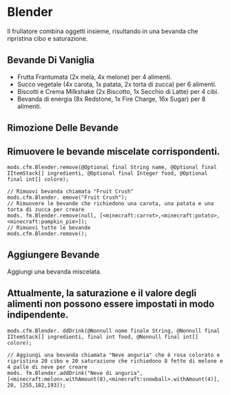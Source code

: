 # Blender

Il frullatore combina oggetti insieme, risultando in una bevanda che ripristina cibo e saturazione.

## Bevande Di Vaniglia

- Frutta Frantumata (2x mela, 4x melone) per 4 alimenti.
- Succo vegetale (4x carota, 1x patata, 2x torta di zucca) per 6 alimenti.
- Biscotti e Crema Milkshake (2x Biscotto, 1x Secchio di Latte) per 4 cibi.
- Bevanda di energia (8x Redstone, 1x Fire Charge, 16x Sugar) per 8 alimenti.

## Rimozione Delle Bevande

## Rimuovere le bevande miscelate corrispondenti.

```zenscript
mods.cfm.Blender.remove(@Optional final String name, @Optional final IItemStack[] ingredienti, @Optional final Integer food, @Optional final int[] colore);

// Rimuovi bevanda chiamata "Fruit Crush"
mods.cfm.Blender. emove("Fruit Crush");
// Rimuovere le bevande che richiedono una carota, una patata e una torta di zucca per creare
mods. fm.Blender.remove(null, [<minecraft:carrot>,<minecraft:potato>,<minecraft:pumpkin_pie>]);
// Rimuovi tutte le bevande
mods.cfm.Blender.remove();
```

## Aggiungere Bevande

Aggiungi una bevanda miscelata.

## Attualmente, la saturazione e il valore degli alimenti non possono essere impostati in modo indipendente.

```zenscript
mods.cfm.Blender. ddDrink(@Nonnull nome finale String, @Nonnull final IItemStack[] ingredienti, final int food, @Nonnull final int[] colore);

// Aggiungi una bevanda chiamata "Neve anguria" che è rosa colorato e ripristina 20 cibo e 20 saturazione che richiedono 8 fette di melone e 4 palle di neve per creare
mods. fm.Blender.addDrink("Neve di anguria", [<minecraft:melon>.withAmount(8),<minecraft:snowball>.withAmount(4)], 20, [255,182,193]);
```